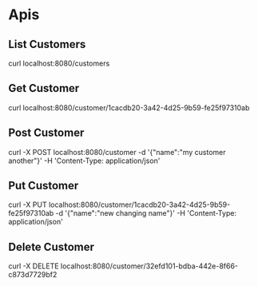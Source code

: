 
# Apis

## List Customers

curl localhost:8080/customers

## Get Customer

curl localhost:8080/customer/1cacdb20-3a42-4d25-9b59-fe25f97310ab

## Post Customer

curl -X POST localhost:8080/customer -d '{"name":"my customer another"}' -H 'Content-Type: application/json'

## Put Customer

curl -X PUT localhost:8080/customer/1cacdb20-3a42-4d25-9b59-fe25f97310ab -d '{"name":"new changing name"}' -H 'Content-Type: application/json'

## Delete Customer

curl -X DELETE localhost:8080/customer/32efd101-bdba-442e-8f66-c873d7729bf2
